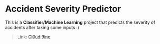 # Accident Severity Predictor

This is a **Classifier/Machine Learning** project that predicts the severity of accidents after taking some inputs :)

> Link: [Cl0ud 9ine](https://felixdiamond-cl0ud-9ine-streamlit-app-ch86ms.streamlit.app/)
